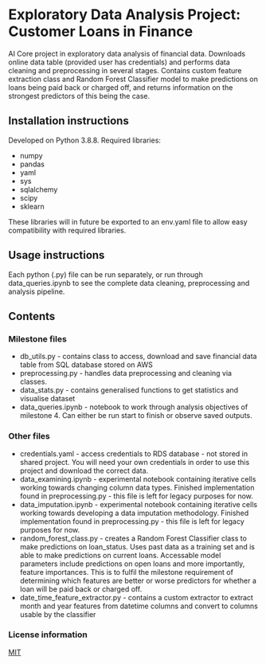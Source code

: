 # Exploratory Data Analysis Project:  Customer Loans in Finance

AI Core project in exploratory data analysis of financial data. Downloads online data table (provided user has credentials) and performs data cleaning and preprocessing in several stages. Contains custom feature extraction class and Random Forest Classifier model to make predictions on loans being paid back or charged off, and returns information on the strongest predictors of this being the case.

## Installation instructions
Developed on Python 3.8.8. Required libraries:
- numpy
- pandas
- yaml
- sys
- sqlalchemy
- scipy
- sklearn

These libraries will in future be exported to an env.yaml file to allow easy compatibility with required libraries.


## Usage instructions
Each python (.py) file can be run separately, or run through data_queries.ipynb to see the complete data cleaning, preprocessing and analysis pipeline.

## Contents
### Milestone files
- db_utils.py - contains class to access, download and save financial data table from SQL database stored on AWS
- preprocessing.py - handles data preprocessing and cleaning via classes.
- data_stats.py - contains generalised functions to get statistics and visualise dataset
- data_queries.ipynb - notebook to work through analysis objectives of milestone 4. Can either be run start to finish or observe saved outputs.

### Other files
- credentials.yaml - access credentials to RDS database - not stored in shared project. You will need your own credentials in order to use this project and download the correct data.
- data_examining.ipynb - experimental notebook containing iterative cells working towards changing column data types. Finished implementation found in preprocessing.py - this file is left for legacy purposes for now.
- data_imputation.ipynb - experimental notebook containing iterative cells working towards developing a data imputation methodology. Finished implementation found in preprocessing.py - this file is left for legacy purposes for now.
- random_forest_class.py - creates a Random Forest Classifier class to make predictions on loan_status. Uses past data as a training set and is able to make predictions on current loans. Accessable model parameters include predictions on open loans and more importantly, feature importances. This is to fulfil the milestone requirement of determining which features are better or worse predictors for whether a loan will be paid back or charged off.
- date_time_feature_extractor.py - contains a custom extractor to extract month and year features from datetime columns and convert to columns usable by the classifier


### License information
[MIT](https://choosealicense.com/licenses/mit/)
